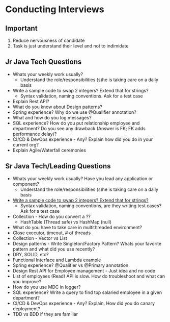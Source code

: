 # Conducting Interviews

## Important

1. Reduce nervousness of candidate
2. Task is just understand their level and not to indimidate


## Jr Java Tech Questions

* Whats your weekly work usually?
    - Understand the role/responsibilities (s)he is taking care on a daily basis
* Write a sample code to swap 2 integers? Extend that for strings?
    - Syntax validation, naming conventions. Ask for a test case
* Explain Rest API?
* What do you know about Design patterns?
* Spring experience? Why do we use @Qualifier annotation?
* What and how do you log messages?
* SQL experience? How do you put relationship employee and department? Do you see any drawback (Answer is FK; FK adds performance delay)?
* CI/CD & DevOps experience - Any? Explain how did you do in your current org?
* Explain Agile/Waterfall ceremonies

## Sr Java Tech/Leading Questions

* Whats your weekly work usually? Have you lead any application or component?
    - Understand the role/responsibilities (s)he is taking care on a daily basis
* [Write a sample code to swap 2 integers? Extend that for strings?](./SwapperSolution.java)
    - Syntax validation, naming conventions, are they writing test cases? Ask for a test case
* Collection - How do you convert a ??
    - HashTable (Thread safe) vs HashMap (null)
* What do you have to take care in multithreaded environment?
 * Close executor, timeout, # of threads
 * Collection - Vector vs List
* Design patterns - Write Singleton/Factory Pattern? Whats your favorite pattern and what did you use recently?
* DRY, SOLID, etc?
* Functional Interface and Lambda example
* Spring experience? @Qualifier vs @Primary annotation
* Design Rest API for Employee management - Just idea and no code
* List of employees (Read) API is slow. How do troubleshoot and what can you improve?
* How do you use MDC in logger?
* SQL experience? Write a query to find top salaried employee in a given department?
* CI/CD & DevOps experience - Any? Explain. How did you do canary deployment?
* TDD vs BDD if they are familiar


